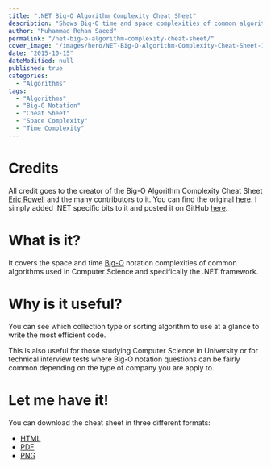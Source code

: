 ```yaml
---
title: ".NET Big-O Algorithm Complexity Cheat Sheet"
description: "Shows Big-O time and space complexities of common algorithms used in Computer Science and the.NET Framework to write the most efficient code."
author: "Muhammad Rehan Saeed"
permalink: "/net-big-o-algorithm-complexity-cheat-sheet/"
cover_image: "/images/hero/NET-Big-O-Algorithm-Complexity-Cheat-Sheet-1366x768.jpg"
date: "2015-10-15"
dateModified: null
published: true
categories:
  - "Algorithms"
tags:
  - "Algorithms"
  - "Big-O Notation"
  - "Cheat Sheet"
  - "Space Complexity"
  - "Time Complexity"
---
```


# Credits

All credit goes to the creator of the Big-O Algorithm Complexity Cheat Sheet [Eric Rowell](https://twitter.com/ericdrowell) and the many contributors to it. You can find the original [here](http://bigocheatsheet.com/). I simply added .NET specific bits to it and posted it on GitHub [here](https://github.com/RehanSaeed/.NET-Big-O-Algorithm-Complexity-Cheat-Sheet).

# What is it?

It covers the space and time [Big-O](https://en.wikipedia.org/wiki/Big_O_notation) notation complexities of common algorithms used in Computer Science and specifically the .NET framework.

# Why is it useful?

You can see which collection type or sorting algorithm to use at a glance to write the most efficient code.

This is also useful for those studying Computer Science in University or for technical interview tests where Big-O notation questions can be fairly common depending on the type of company you are apply to.

# Let me have it!

You can download the cheat sheet in three different formats:

- [HTML](https://rawgit.com/RehanSaeed/.NET-Big-O-Algorithm-Complexity-Cheat-Sheet/master/Cheat%20Sheet.html)
- [PDF](https://github.com/RehanSaeed/.NET-Big-O-Algorithm-Complexity-Cheat-Sheet/blob/master/Cheat%20Sheet.pdf)
- [PNG](https://github.com/RehanSaeed/.NET-Big-O-Algorithm-Complexity-Cheat-Sheet/blob/master/Cheat%20Sheet.png)
